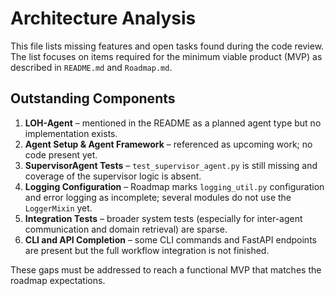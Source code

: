 # Architecture Analysis

This file lists missing features and open tasks found during the code review. The list focuses on items required for the minimum viable product (MVP) as described in `README.md` and `Roadmap.md`.

## Outstanding Components

1. **LOH-Agent** – mentioned in the README as a planned agent type but no implementation exists.
2. **Agent Setup & Agent Framework** – referenced as upcoming work; no code present yet.
3. **SupervisorAgent Tests** – `test_supervisor_agent.py` is still missing and coverage of the supervisor logic is absent.
4. **Logging Configuration** – Roadmap marks `logging_util.py` configuration and error logging as incomplete; several modules do not use the `LoggerMixin` yet.
5. **Integration Tests** – broader system tests (especially for inter-agent communication and domain retrieval) are sparse.
6. **CLI and API Completion** – some CLI commands and FastAPI endpoints are present but the full workflow integration is not finished.

These gaps must be addressed to reach a functional MVP that matches the roadmap expectations.
